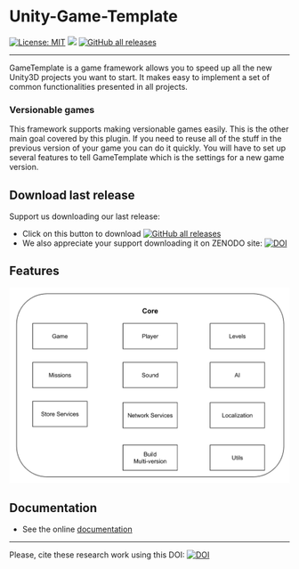 # Unity-Game-Template

[![License: MIT](https://img.shields.io/badge/License-MIT-yellow.svg)](https://opensource.org/licenses/MIT) <img src="https://img.shields.io/github/release/frangam/unity-game-template.svg"/> [![GitHub all releases](https://img.shields.io/github/downloads/frangam/unity-game-template/total)](https://github.com/frangam/unity-game-template/releases/download/2.2.0/GameTemplate_v2.2.0.unitypackage.gz) 

---

GameTemplate is a game framework allows you to speed up all the new Unity3D projects you want to start. It makes easy to implement a set of common functionalities presented in all projects.

### Versionable games
This framework supports making versionable games easily. This is the other main goal covered by this plugin. If you need to reuse all of the stuff in the previous version of your game you can do it quickly. You will have to set up several features to tell GameTemplate which is the settings for a new game version.

## Download last release
Support us downloading our last release:
- Click on this button to download [![GitHub all releases](https://img.shields.io/github/downloads/frangam/unity-game-template/total)](https://github.com/frangam/unity-game-template/releases/download/2.2.0/GameTemplate_v2.2.0.unitypackage.gz) 
- We also appreciate your support downloading it on ZENODO site: [![DOI](https://zenodo.org/badge/DOI/10.5281/zenodo.7740687.svg)](https://doi.org/10.5281/zenodo.7740687)

## Features

<img src="https://github.com/frangam/unity-game-template/blob/master/doc/core.png" width="700"/>
  
## Documentation
- See the online [documentation](https://docs.google.com/document/d/1sJOc9ZO6JdmtG4RWK-EQUsf14zl-voUyS605XZ2SLbE)


---

Please, cite these research work using this DOI: [![DOI](https://zenodo.org/badge/DOI/10.5281/zenodo.7740687.svg)](https://doi.org/10.5281/zenodo.7740687)

